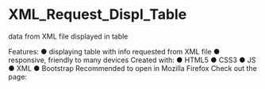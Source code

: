 # XML_Request_Displ_Table
data from XML file displayed in table 

Features:
●	displaying table with info requested from XML file
●	responsive, friendly to many devices
Created with:
●	HTML5
●	CSS3
● JS
●	XML
●	Bootstrap
Recommended to open in Mozilla Firefox
Check out the page: 

